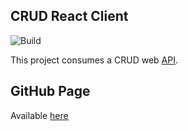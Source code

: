 ## CRUD React Client

![Build](https://github.com/BtCellNet18/crud_react_client/workflows/Build/badge.svg)

This project consumes a CRUD web [API](https://github.com/BtCellNet18/CRUD).

## GitHub Page

Available [here](https://btcellnet18.github.io/crud_react_client/)